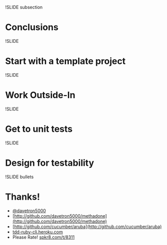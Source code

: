 !SLIDE subsection
# Conclusions

!SLIDE
# Start with a template project

!SLIDE 
# Work Outside-In

!SLIDE
# Get to unit tests

!SLIDE
# Design for testability

!SLIDE bullets
# Thanks!
* [@davetron5000](http://www.twitter.com/davetron5000)
* [http://github.com/davetron5000/methadone](http://github.com/davetron5000/methadone)
* [http://github.com/cucumber/aruba](http://github.com/cucumber/aruba)
* [tdd-ruby-cli.heroku.com](http://tdd-ruby-cli.heroku.com)
* Please Rate! [spkr8.com/t/8311](http://spkr8.com/t/8311)
